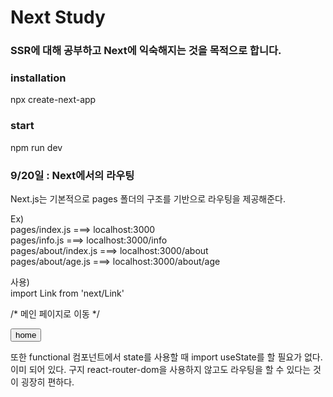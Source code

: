 Next Study
===================================

### SSR에 대해 공부하고 Next에 익숙해지는 것을 목적으로 합니다.

### installation
npx create-next-app

### start
npm run dev        
         
            
### 9/20일 : Next에서의 라우팅
Next.js는 기본적으로 pages 폴더의 구조를 기반으로 라우팅을 제공해준다.        
        
Ex)       
pages/index.js  ===> localhost:3000         
pages/info.js ===> localhost:3000/info        
pages/about/index.js ===> localhost:3000/about       
pages/about/age.js ===> localhost:3000/about/age     

사용)     
import Link from 'next/Link'        
          
/* 메인 페이지로 이동 */
<Link href='/'>        
    <button>home</button>         
</Link>         
           
           
또한 functional 컴포넌트에서 state를 사용할 때 import useState를 할 필요가 없다. 이미 되어 있다.
구지 react-router-dom을 사용하지 않고도 라우팅을 할 수 있다는 것이 굉장히 편하다.           